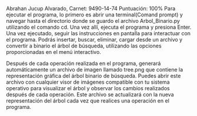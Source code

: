 Abrahan Jucup Alvarado,
Carnet: 9490-14-74
Puntuación: 100%
Para ejecutar el programa, lo primero es abrir una terminal(Comand prompt) y navegar hasta el directorio donde se guardo el archivo Arbol_Binario.py utilizando el comando cd. Una vez allí, ejecuta el programa y presiona Enter. Una vez ejecutado, seguir las instrucciones en pantalla para interactuar con el programa. Podrás insertar, buscar, eliminar, cargar desde un archivo y convertir a binario el árbol de búsqueda, utilizando las opciones proporcionadas en el menú interactivo.

Después de cada operación realizada en el programa, generará automáticamente un archivo de imagen llamado tree.png que contiene la representación gráfica del árbol binario de búsqueda. Puedes abrir este archivo con cualquier visor de imágenes compatible con tu sistema operativo para visualizar el árbol y observar los cambios realizados después de cada operación. Este archivo se actualizará con la nueva representación del árbol cada vez que realices una operación en el programa.
